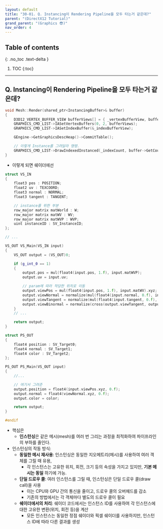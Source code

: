 ```yaml
---
layout: default
title: "30-01. Q. Instancing이 Rendering Pipeline을 모두 타는거 같은데?"
parent: "(DirectX12 Tutorial)"
grand_parent: "(Graphics 😎)"
nav_order: 4
---
```


## Table of contents
{: .no_toc .text-delta }

1. TOC
{:toc}

---

## Q. Instancing이 Rendering Pipeline을 모두 타는거 같은데?

```cpp
void Mesh::Render(shared_ptr<InstancingBuffer>& buffer)
{
	D3D12_VERTEX_BUFFER_VIEW bufferViews[] = { _vertexBufferView, buffer->GetBufferView() };
	GRAPHICS_CMD_LIST->IASetVertexBuffers(0, 2, bufferViews);
	GRAPHICS_CMD_LIST->IASetIndexBuffer(&_indexBufferView);

	GEngine->GetGraphicsDescHeap()->CommitTable();

    // 이렇게 Instance를 그려달라 명령.
	GRAPHICS_CMD_LIST->DrawIndexedInstanced(_indexCount, buffer->GetCount(), 0, 0, 0);
}
```

* 이렇게 되면 쉐이더에선

```cpp
struct VS_IN
{
    float3 pos : POSITION;
    float2 uv : TEXCOORD;
    float3 normal : NORMAL;
    float3 tangent : TANGENT;

    // instance를 위한 부분
    row_major matrix matWorld : W;
    row_major matrix matWV : WV;
    row_major matrix matWVP : WVP;
    uint instanceID : SV_InstanceID;
};

// ...

VS_OUT VS_Main(VS_IN input)
{
    VS_OUT output = (VS_OUT)0;

    if (g_int_0 == 1)
    {
        output.pos = mul(float4(input.pos, 1.f), input.matWVP);
        output.uv = input.uv;

        // param에 따라 적당한 위치로 이동
        output.viewPos = mul(float4(input.pos, 1.f), input.matWV).xyz;
        output.viewNormal = normalize(mul(float4(input.normal, 0.f), input.matWV).xyz);
        output.viewTangent = normalize(mul(float4(input.tangent, 0.f), input.matWV).xyz);
        output.viewBinormal = normalize(cross(output.viewTangent, output.viewNormal));
    }
    // ...

    return output;
}

struct PS_OUT
{
    float4 position : SV_Target0;
    float4 normal : SV_Target1;
    float4 color : SV_Target2;
};

PS_OUT PS_Main(VS_OUT input)
{
    //...

    // 여기서 그려준
    output.position = float4(input.viewPos.xyz, 0.f);
    output.normal = float4(viewNormal.xyz, 0.f);
    output.color = color;

    return output;
}

#endif
```

* 핵심은 
    * **인스턴싱**은 같은 메시(mesh)를 여러 번 그리는 과정을 최적화하여 파이프라인의 부하를 줄인다.
* 인스턴싱의 작동 방식:
    * **동일한 메시 재사용**: 인스턴싱은 동일한 지오메트리(메시)를 사용하여 여러 객체를 그릴 때 유용,
        * 각 인스턴스는 고유한 위치, 회전, 크기 등의 속성을 가지고 있지만, **기본 메시는 동일** 하기에 가능.
    * **단일 드로우 콜**: 여러 인스턴스를 그릴 때, 인스턴싱은 단일 드로우 콜(draw call)을 사용
        * 이는 CPU와 GPU 간의 통신을 줄이고, 드로우 콜의 오버헤드를 감소
        * 기존의 방법에서는 각 객체마다 별도의 드로우 콜이 필요
    * **쉐이더에서의 처리**: 쉐이더 코드에서는 인스턴스 ID를 사용하여 각 인스턴스에 대한 고유한 변환(위치, 회전 등)을 계산
        * 모든 인스턴스는 동일한 정점 쉐이더와 픽셀 쉐이더를 사용하지만, 인스턴스 ID에 따라 다른 결과를 생성
